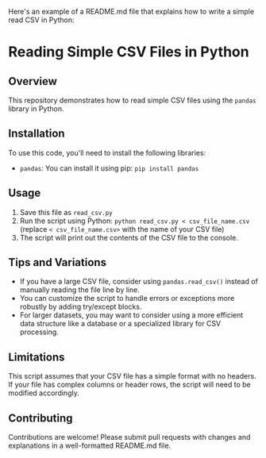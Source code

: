 Here's an example of a README.md file that explains how to write a simple read CSV in Python:

# Reading Simple CSV Files in Python

## Overview

This repository demonstrates how to read simple CSV files using the `pandas` library in Python.

## Installation

To use this code, you'll need to install the following libraries:

* `pandas`: You can install it using pip: `pip install pandas`

## Usage

1. Save this file as `read_csv.py`
2. Run the script using Python: `python read_csv.py < csv_file_name.csv` (replace `< csv_file_name.csv>` with the name of your CSV file)
3. The script will print out the contents of the CSV file to the console.

## Tips and Variations

* If you have a large CSV file, consider using `pandas.read_csv()` instead of manually reading the file line by line.
* You can customize the script to handle errors or exceptions more robustly by adding try/except blocks.
* For larger datasets, you may want to consider using a more efficient data structure like a database or a specialized library for CSV processing.

## Limitations

This script assumes that your CSV file has a simple format with no headers. If your file has complex columns or header rows, the script will need to be modified accordingly.

## Contributing

Contributions are welcome! Please submit pull requests with changes and explanations in a well-formatted README.md file.